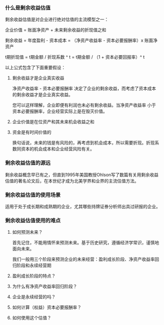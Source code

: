 ### 什么是剩余收益估值

剩余收益估值是对企业进行绝对估值的主流模型之一：

企业价值 = 账面净资产 + 未来剩余收益的折现值之和

剩余收益 = 年度盈利 - 资本成本 = （净资产收益率 - 资本必要报酬率）x 账面净资产

t期折现值 = t期金额 / 折现系数 ^ t = t期金额 / （1 + 资本必要回报率）^ t



以上公式包含了下面重要假设：

1. 剩余收益才是企业真实收益

   净资产收益率 - 资本必要报酬率 决定了企业的剩余收益，而考虑了资本成本的剩余收益才是企业真实收益。

   您可以这样理解，企业即便有利润也未必有剩余收益。当净资产收益率 小于 资本必要报酬率，企业经营实际上是在毁灭价值。

2. 企业价值是在位资产和其未来机会收益之和

3. 资金是有时间价值的

   换句话说，未来的钱是有风险的，再考虑到机会成本，所以需要折现。折现系数同资本的机会成本和企业经营风险有关。

   

### 剩余收益估值的源远

剩余收益概念早已有之，但直到1995年美国教授Ohlson写了数篇有关用剩余收益估值的著名论文后，在本世纪才成为北美学界和业界的主流估值方法。

### 剩余收益估值的使用场景

适用于处于成长期和成熟期的企业，尤其哪些持牌证券分析师出具过研报的企业。

### 剩余收益估值使用的难点

1. 如何预测未来？

   首先记住，不能用情怀来预测未来。基于历史研究，遵循经济学常识，谨慎地面向未来。

   我们一般用三个阶段来预测企业的未来经营：盈利成长阶段、净资产收益率回归阶段和永续经营期

2. 盈利成长阶段的特点？

3. 为什么有净资产收益率回归阶段？

4. 企业是永续经营的吗？

5. 如何计算（权益）资本必要报酬率？

6. 如何使用这个估值？